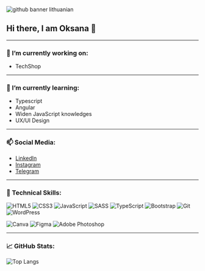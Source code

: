 ![github banner lithuanian](https://user-images.githubusercontent.com/99502407/178211608-42581819-a5a5-4e6b-912d-df9c1b7ab543.svg)

 ## Hi there, I am Oksana 👋 

---

### 🔭 I’m currently working on:
 
  - TechShop
  
  ---
 
### 🌱 I’m currently learning:
 
 - Typescript
 - Angular
 - Widen JavaScript knowledges
 - UX/UI Design
 
 ---

### 📫 Social Media: 

- [LinkedIn](https://www.linkedin.com/in/oksana-astapova/)
- [Instagram](https://www.instagram.com/pitjayka/)
- [Telegram](https://t.me/pitjay)

---

### 💼 Technical Skills:

![HTML5](https://img.shields.io/badge/html5-%23E34F26.svg?style=for-the-badge&logo=html5&logoColor=white)
![CSS3](https://img.shields.io/badge/css3-%231572B6.svg?style=for-the-badge&logo=css3&logoColor=white)
![JavaScript](https://img.shields.io/badge/javascript-%23323330.svg?style=for-the-badge&logo=javascript&logoColor=%23F7DF1E)
![SASS](https://img.shields.io/badge/SASS-hotpink.svg?style=for-the-badge&logo=SASS&logoColor=white)
![TypeScript](https://img.shields.io/badge/typescript-%23007ACC.svg?style=for-the-badge&logo=typescript&logoColor=white)
![Bootstrap](https://img.shields.io/badge/bootstrap-%23563D7C.svg?style=for-the-badge&logo=bootstrap&logoColor=white)
![Git](https://img.shields.io/badge/git-%23F05033.svg?style=for-the-badge&logo=git&logoColor=white)
![WordPress](https://img.shields.io/badge/WordPress-%23117AC9.svg?style=for-the-badge&logo=WordPress&logoColor=white)
<br>

![Canva](https://img.shields.io/badge/Canva-%2300C4CC.svg?style=for-the-badge&logo=Canva&logoColor=white)
![Figma](https://img.shields.io/badge/figma-%23F24E1E.svg?style=for-the-badge&logo=figma&logoColor=white)
![Adobe Photoshop](https://img.shields.io/badge/adobe%20photoshop-%2331A8FF.svg?style=for-the-badge&logo=adobe%20photoshop&logoColor=white)

---

### 📈 GitHub Stats:

![Top Langs](https://github-readme-stats.vercel.app/api/top-langs/?username=OksanaAstapova&layout=compact)



